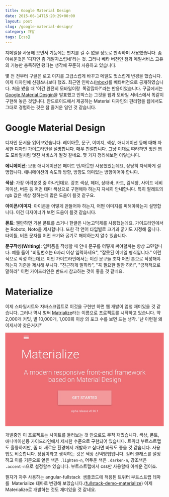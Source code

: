 ```yaml
---
title: Google Material Design
date: 2015-06-14T15:20:29+00:00
layout: post
slug: /google-material-design/
category: 개발
tags: [css]
---
```


지메일을 사용해 오면서 기능에는 딴지를 걸 수 없을 정도로 만족하며 사용했습니다. 좀 아쉬운것은 '디자인 좀 개발자스럽네'라는 것. 그러나 베타 버전인 점과 메일서비스 고유의 기능만 충족하면 됐다는 생각에 꾸준히 사용하고 있습니다.

몇 전 전부터 구글은 로고 이지를 고급스럽게 바꾸고 메일도 멋스럽게 변경을 했습니다. 이제 디자인에 신경쓰나보다 했죠. 최근엔 인박스(<a href="http://www.google.com/inbox/">Inbox</a>)를 베타버전으로 공개하였습니다. 처음 봤을 때 '이건 완전히 모바일이랑  똑같잖아?'라는 반응이었습니다. 구글에서는 <a href="http://www.google.com/design/spec/material-design/introduction.html">Google Material Desgin</a>을 발표했고 인박스는 그것을 웹과 모바일 서비스에서 똑같이 구현해 놓은 것입니다. 안드로이드에서 제공하는 Material 디자인의 편리함을 웹에서도 그대로 경험하는 것은 참 즐거운 일인 것 같습니다.

<h1>Google Material Design</h1>
디자인 문서을 읽어보았습니다. 레이아웃, 문구, 이미지, 색상, 애니메이션 등에 대해 자세한 디자인 가이드라인을 설명합니다. 매우 친절합니다. 그냥 이대로 따라하면 멋진 웹도 모바일처럼 멋진 서비스가 될것 같네요. 몇 가지 정리해보면 이렇습니다.

<strong>에니메이션</strong>: 보통 애니메이션은 페이드 인/아웃만 사용했었는데요, 상당히 자세하게 설명합니다. 애니메이션의 속도와 방향, 방향도 의미있는 방향이어야 합니다.

<strong>색상</strong>: 가장 어려운것 중 하나인데요. 강조 색상, 헤더, 상태바, 카드, 검색창, 사이드 네비게이션, 버튼 등 어떤 테마 색상으로 구현해야 하는지 자세히 안내합니다. 특히 팔레트의 rgb 값은 색상 정하는데 많은 도움이 될것 같구요.

<strong>아이콘/이미지</strong>: 아이콘을 어떻게 만들어야 하는지, 어떤 이미지를 피해야하는지 설명합니다. 이건 디자이너가 보면 도움이 될것 같습니다.

<strong>폰트</strong>: 웬만하면 기본 폰트를 쓰거나 한글은 나눔고딕체를 사용했는데요. 가이드라인에서는 Roboto, Noto을 제시합니다. 또한 각 언어 타입별로 크기과 굵기도 지정해 줍니다. 타이틀, 버튼 문자를 어떤 크기와 굵기로 해야하는지 알수 있습니다.

<strong>문구작성(Writing)</strong>: 입력폼을 작성할 때 안내 문구를 어떻게 써야할까는 항상 고민합니다. 예를 들어 "비밀번호는 6자리 이상 입력하세요", "잘못된 이메일 형식입니다." 이런식으로 작성 하는데요. 이번 가이드라인에서는 이런 문구들 조차 어떤 톤으로 작성해야 하는지 기준을 제시해 부니다. "친근하게 말하라", "꼭 필요한 말만 하라", "긍적적으로 말하라" 이런 가이드라인은 반드시 참고하는 것이 좋을 것 같네요.

<h1>Materialize</h1>
이제 스타일시트와 자바스크립트로 이것을 구현만 하면 웹 개발이 엄청 재미있을 것 같습니다. 그러나 역시 벌써 <a href="http://materializecss.com/">Matrialize</a>라는 이름으로 프로젝트를 시작하고 있습니다. 약 2,000개 커밋, 별 10,000개, 1,000회 이상 의 포크 수를 보면 드는 생각. '난 이런걸 왜 이제서야 찾은거지?'

![materialize](/assets/imgs/2015/materialize.jpg)

개발중인 이 프로젝트는 사이트를 둘러보는 것 만으로도 무척 재밌습니다. 색상, 폰트, 애니메이션등 가이드라인에서 제시한 수준으로 구현되어 있습니다. 트위터 부트스트랩도 훌륭하지만, 좀 더 새로운 환경헤서 개발하고 싶다면 바꿔도 좋을 것 같습니다. 사용법도 비슷합니다. 장점이라고 생각하는 것은 색상 선택방법입니다. 컬러 클래스를 설정하고 이를 기준으로 옅은 색은 `.lighten-n`, 어두운 색은 `.darken-n`, 강조색은 `.accent-n`으로 설정할수 있습니다. 부트스트랩에서 css만 사용할때 아쉬운 점이죠.

필자가 자주 사용하는 angular-fullstack  샘플코드에 적용된 트위터 부트스트랩 테마를  Materialize 테마로 변경해 보았습니다.(<a href="https://github.com/jeonghwan-kim/fullstack-demo-materialize">fullstack-demo-materialize</a>) 이제 Materialize로 개발하는 것도 재미있을 것 같네요.

&nbsp;
